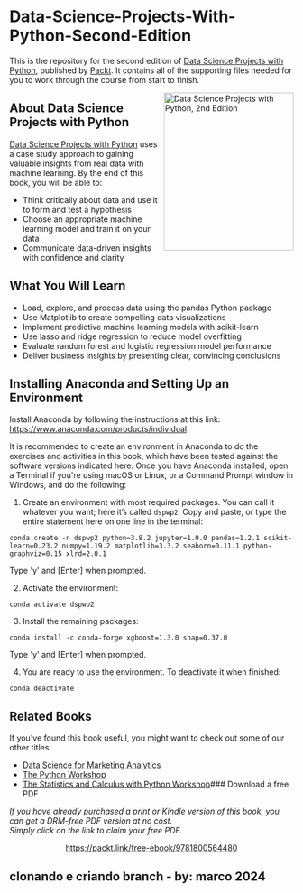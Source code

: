 


# Data-Science-Projects-With-Python-Second-Edition

This is the repository for the second edition of [Data Science Projects with Python](https://packt.link/a/9781800564480), published by [Packt](https://www.packtpub.com/?utm_source=github). It contains all of the supporting files needed for you to work through the course from start to finish.

<a href="https://packt.link/a/9781800564480"><img src="https://static.packt-cdn.com/products/9781800564480/cover/smaller" alt="Data Science Projects with Python, 2nd Edition" height="280px" width="230px" align="right" this.target="_blank"></a> 

## About Data Science Projects with Python

[Data Science Projects with Python](https://packt.link/a/9781800564480) uses a case study approach to gaining valuable insights from real data with machine learning. By the end of this book, you will be able to: 
* Think critically about data and use it to form and test a hypothesis
* Choose an appropriate machine learning model and train it on your data
* Communicate data-driven insights with confidence and clarity

## What You Will Learn
* Load, explore, and process data using the pandas Python package
* Use Matplotlib to create compelling data visualizations
* Implement predictive machine learning models with scikit-learn
* Use lasso and ridge regression to reduce model overfitting
* Evaluate random forest and logistic regression model performance
* Deliver business insights by presenting clear, convincing conclusions

## Installing Anaconda and Setting Up an Environment

Install Anaconda by following the instructions at this link: https://www.anaconda.com/products/individual

It is recommended to create an environment in Anaconda to do the exercises and activities in this book, which have been tested against the software versions indicated here. Once you have Anaconda installed, open a Terminal if you're using macOS or Linux, or a Command Prompt window in Windows, and do the following:

1. Create an environment with most required packages. You can call it whatever you want; here it’s called `dspwp2`. Copy and paste, or type the entire statement here on one line in the terminal:

`conda create -n dspwp2 python=3.8.2 jupyter=1.0.0 pandas=1.2.1 scikit-learn=0.23.2 numpy=1.19.2 matplotlib=3.3.2 seaborn=0.11.1 python-graphviz=0.15 xlrd=2.0.1`

Type 'y' and [Enter] when prompted.

2. Activate the environment:

`conda activate dspwp2`

3. Install the remaining packages:

`conda install -c conda-forge xgboost=1.3.0 shap=0.37.0`

Type 'y' and [Enter] when prompted.

4. You are ready to use the environment. To deactivate it when finished:

`conda deactivate`

## Related Books
If you've found this book useful, you might want to check out some of our other titles:
* [Data Science for Marketing Analytics](https://packt.link/a/1800560478)
* [The Python Workshop](https://packt.link/a/9781839218859)
* [The Statistics and Calculus with Python Workshop](https://packt.link/a/9781800209763)### Download a free PDF

 <i>If you have already purchased a print or Kindle version of this book, you can get a DRM-free PDF version at no cost.<br>Simply click on the link to claim your free PDF.</i>
<p align="center"> <a href="https://packt.link/free-ebook/9781800564480">https://packt.link/free-ebook/9781800564480 </a> </p>

## clonando e criando branch - by: marco 2024
